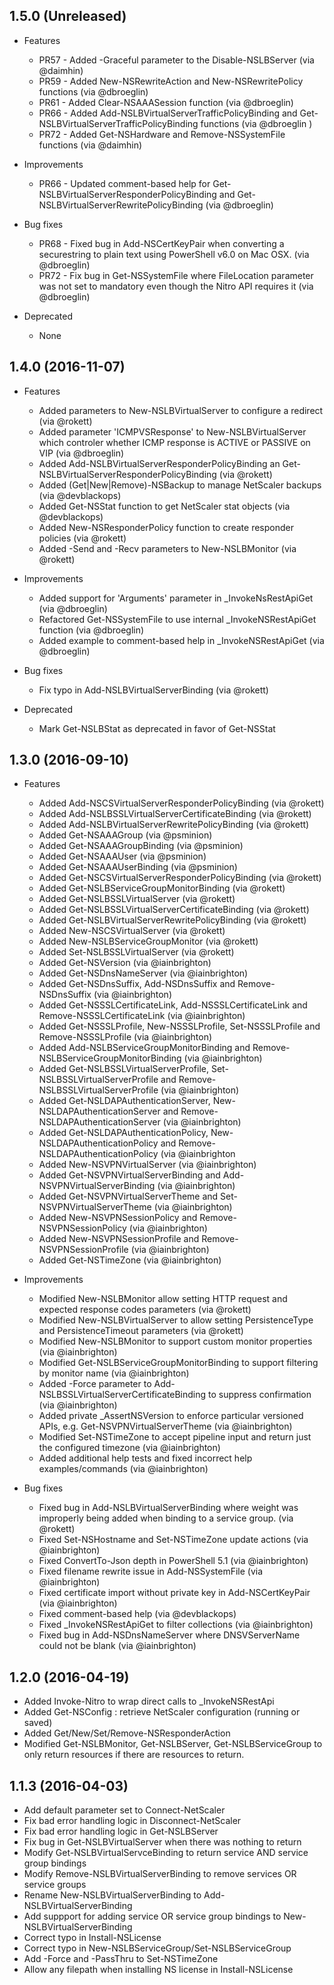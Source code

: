 
## 1.5.0 (Unreleased)
  * Features
    * PR57 - Added -Graceful parameter to the Disable-NSLBServer (via @daimhin)
    * PR59 - Added New-NSRewriteAction and New-NSRewritePolicy functions (via @dbroeglin)
    * PR61 - Added Clear-NSAAASession function (via @dbroeglin)
    * PR66 - Added Add-NSLBVirtualServerTrafficPolicyBinding and Get-NSLBVirtualServerTrafficPolicyBinding functions (via @dbroeglin
    )
    * PR72 - Added Get-NSHardware and Remove-NSSystemFile functions (via @daimhin)

  * Improvements
    * PR66 - Updated comment-based help for Get-NSLBVirtualServerResponderPolicyBinding and Get-NSLBVirtualServerRewritePolicyBinding (via @dbroeglin)

  * Bug fixes
    * PR68 - Fixed bug in Add-NSCertKeyPair when converting a securestring to plain text using PowerShell v6.0 on Mac OSX. (via @dbroeglin)
    * PR72 - Fix bug in Get-NSSystemFile where FileLocation parameter was not set to mandatory even though the Nitro API requires it (via @dbroeglin)

  * Deprecated
    * None

## 1.4.0 (2016-11-07)
  * Features
    * Added parameters to New-NSLBVirtualServer to configure a redirect (via @rokett)
    * Added parameter 'ICMPVSResponse' to New-NSLBVirtualServer which controler whether ICMP response is ACTIVE or PASSIVE on VIP (via @dbroeglin)
    * Added Add-NSLBVirtualServerResponderPolicyBinding an Get-NSLBVirtualServerResponderPolicyBinding (via @rokett)
    * Added (Get|New|Remove)-NSBackup to manage NetScaler backups (via @devblackops)
    * Added Get-NSStat function to get NetScaler stat objects (via @devblackops)
    * Added New-NSResponderPolicy function to create responder policies (via @rokett)
    * Added -Send and -Recv parameters to New-NSLBMonitor (via @rokett)

  * Improvements
    * Added support for 'Arguments' parameter in _InvokeNsRestApiGet (via @dbroeglin)
    * Refactored Get-NSSystemFile to use internal _InvokeNSRestApiGet function (via @dbroeglin)
    * Added example to comment-based help in _InvokeNSRestApiGet (via @dbroeglin)

  * Bug fixes
    * Fix typo in Add-NSLBVirtualServerBinding (via @rokett)

  * Deprecated
    * Mark Get-NSLBStat as deprecated in favor of Get-NSStat

## 1.3.0 (2016-09-10)
  * Features
    * Added Add-NSCSVirtualServerResponderPolicyBinding (via @rokett)
    * Added Add-NSLBSSLVirtualServerCertificateBinding (via @rokett)
    * Added Add-NSLBVirtualServerRewritePolicyBinding (via @rokett)
    * Added Get-NSAAAGroup (via @psminion)
    * Added Get-NSAAAGroupBinding (via @psminion)
    * Added Get-NSAAAUser (via @psminion)
    * Added Get-NSAAAUserBinding (via @psminion)
    * Added Get-NSCSVirtualServerResponderPolicyBinding (via @rokett)
    * Added Get-NSLBServiceGroupMonitorBinding (via @rokett)
    * Added Get-NSLBSSLVirtualServer (via @rokett)
    * Added Get-NSLBSSLVirtualServerCertificateBinding (via @rokett)
    * Added Get-NSLBVirtualServerRewritePolicyBinding (via @rokett)
    * Added New-NSCSVirtualServer (via @rokett)
    * Added New-NSLBServiceGroupMonitor (via @rokett)
    * Added Set-NSLBSSLVirtualServer (via @rokett)
    * Added Get-NSVersion (via @iainbrighton)
    * Added Get-NSDnsNameServer (via @iainbrighton)
    * Added Get-NSDnsSuffix, Add-NSDnsSuffix and Remove-NSDnsSuffix (via @iainbrighton)
    * Added Get-NSSSLCertificateLink, Add-NSSSLCertificateLink and Remove-NSSSLCertificateLink (via @iainbrighton)
    * Added Get-NSSSLProfile, New-NSSSLProfile, Set-NSSSLProfile and Remove-NSSSLProfile (via @iainbrighton)
    * Added Add-NSLBServiceGroupMonitorBinding and Remove-NSLBServiceGroupMonitorBinding (via @iainbrighton)
    * Added Get-NSLBSSLVirtualServerProfile, Set-NSLBSSLVirtualServerProfile and Remove-NSLBSSLVirtualServerProfile (via @iainbrighton)
    * Added Get-NSLDAPAuthenticationServer, New-NSLDAPAuthenticationServer and Remove-NSLDAPAuthenticationServer (via @iainbrighton)
    * Added Get-NSLDAPAuthenticationPolicy, New-NSLDAPAuthenticationPolicy and Remove-NSLDAPAuthenticationPolicy (via @iainbrighton
    * Added New-NSVPNVirtualServer (via @iainbrighton)
    * Added Get-NSVPNVirtualServerBinding and Add-NSVPNVirtualServerBinding (via @iainbrighton)
    * Added Get-NSVPNVirtualServerTheme and Set-NSVPNVirtualServerTheme (via @iainbrighton)
    * Added New-NSVPNSessionPolicy and Remove-NSVPNSessionPolicy (via @iainbrighton)
    * Added New-NSVPNSessionProfile and Remove-NSVPNSessionProfile (via @iainbrighton)
    * Added Get-NSTimeZone (via @iainbrighton)

  * Improvements
    * Modified New-NSLBMonitor allow setting HTTP request and expected response codes parameters (via @rokett)
    * Modified New-NSLBVirtualServer to allow setting PersistenceType and PersistenceTimeout parameters (via @rokett)
    * Modified New-NSLBMonitor to support custom monitor properties (via @iainbrighton)
    * Modified Get-NSLBServiceGroupMonitorBinding to support filtering by monitor name (via @iainbrighton)
    * Added -Force parameter to Add-NSLBSSLVirtualServerCertificateBinding to suppress confirmation (via @iainbrighton)
    * Added private _AssertNSVersion to enforce particular versioned APIs, e.g. Get-NSVPNVirtualServerTheme (via @iainbrighton)
    * Modified Set-NSTimeZone to accept pipeline input and return just the configured timezone (via @iainbrighton)
    * Added additional help tests and fixed incorrect help examples/commands (via @iainbrighton)

  * Bug fixes
    * Fixed bug in Add-NSLBVirtualServerBinding where weight was improperly being added when binding to a service group. (via @rokett)
    * Fixed Set-NSHostname and Set-NSTimeZone update actions (via @iainbrighton)
    * Fixed ConvertTo-Json depth in PowerShell 5.1 (via @iainbrighton)
    * Fixed filename rewrite issue in Add-NSSystemFile (via @iainbrighton)
    * Fixed certificate import without private key in Add-NSCertKeyPair (via @iainbrighton)
    * Fixed comment-based help (via @devblackops)
    * Fixed _InvokeNSRestApiGet to filter collections (via @iainbrighton)
    * Fixed bug in Add-NSDnsNameServer where DNSVServerName could not be blank (via @iainbrighton)

## 1.2.0 (2016-04-19)
  - Added Invoke-Nitro to wrap direct calls to _InvokeNSRestApi
  - Added Get-NSConfig : retrieve NetScaler configuration (running or saved)
  - Added Get/New/Set/Remove-NSResponderAction
  - Modified Get-NSLBMonitor, Get-NSLBServer, Get-NSLBServiceGroup to only return
    resources if there are resources to return.

## 1.1.3 (2016-04-03)
  - Add default parameter set to Connect-NetScaler
  - Fix bad error handling logic in Disconnect-NetScaler
  - Fix bad error handling logic in Get-NSLBServer
  - Fix bug in Get-NSLBVirtualServer when there was nothing to return
  - Modify Get-NSLBVirtualServceBinding to return service AND service group bindings
  - Modify Remove-NSLBVirtualServerBinding to remove services OR service groups
  - Rename New-NSLBVirtualServerBinding to Add-NSLBVirtualServerBinding
  - Add suppport for adding service OR service group bindings to New-NSLBVirtualServerBinding
  - Correct typo in Install-NSLicense
  - Correct typo in New-NSLBServiceGroup/Set-NSLBServiceGroup
  - Add -Force and -PassThru to Set-NSTimeZone
  - Allow any filepath when installing NS license in Install-NSLicense
